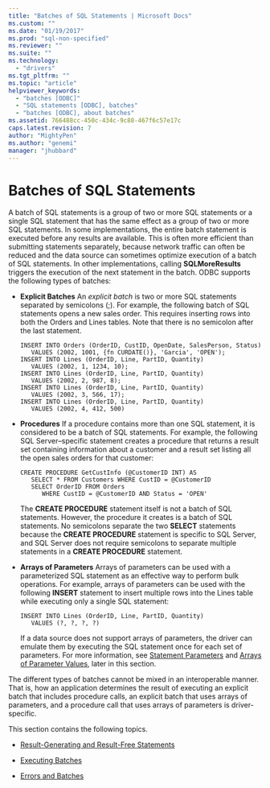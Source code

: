 ```yaml
---
title: "Batches of SQL Statements | Microsoft Docs"
ms.custom: ""
ms.date: "01/19/2017"
ms.prod: "sql-non-specified"
ms.reviewer: ""
ms.suite: ""
ms.technology: 
  - "drivers"
ms.tgt_pltfrm: ""
ms.topic: "article"
helpviewer_keywords: 
  - "batches [ODBC]"
  - "SQL statements [ODBC], batches"
  - "batches [ODBC], about batches"
ms.assetid: 766488cc-450c-434c-9c88-467f6c57e17c
caps.latest.revision: 7
author: "MightyPen"
ms.author: "genemi"
manager: "jhubbard"
---
```

# Batches of SQL Statements
A batch of SQL statements is a group of two or more SQL statements or a single SQL statement that has the same effect as a group of two or more SQL statements. In some implementations, the entire batch statement is executed before any results are available. This is often more efficient than submitting statements separately, because network traffic can often be reduced and the data source can sometimes optimize execution of a batch of SQL statements. In other implementations, calling **SQLMoreResults** triggers the execution of the next statement in the batch. ODBC supports the following types of batches:  
  
-   **Explicit Batches** An *explicit batch* is two or more SQL statements separated by semicolons (;). For example, the following batch of SQL statements opens a new sales order. This requires inserting rows into both the Orders and Lines tables. Note that there is no semicolon after the last statement.  
  
    ```  
    INSERT INTO Orders (OrderID, CustID, OpenDate, SalesPerson, Status)  
       VALUES (2002, 1001, {fn CURDATE()}, 'Garcia', 'OPEN');  
    INSERT INTO Lines (OrderID, Line, PartID, Quantity)  
       VALUES (2002, 1, 1234, 10);  
    INSERT INTO Lines (OrderID, Line, PartID, Quantity)  
       VALUES (2002, 2, 987, 8);  
    INSERT INTO Lines (OrderID, Line, PartID, Quantity)  
       VALUES (2002, 3, 566, 17);  
    INSERT INTO Lines (OrderID, Line, PartID, Quantity)  
       VALUES (2002, 4, 412, 500)  
    ```  
  
-   **Procedures** If a procedure contains more than one SQL statement, it is considered to be a batch of SQL statements. For example, the following SQL Server–specific statement creates a procedure that returns a result set containing information about a customer and a result set listing all the open sales orders for that customer:  
  
    ```  
    CREATE PROCEDURE GetCustInfo (@CustomerID INT) AS  
       SELECT * FROM Customers WHERE CustID = @CustomerID  
       SELECT OrderID FROM Orders  
          WHERE CustID = @CustomerID AND Status = 'OPEN'  
    ```  
  
     The **CREATE PROCEDURE** statement itself is not a batch of SQL statements. However, the procedure it creates is a batch of SQL statements. No semicolons separate the two **SELECT** statements because the **CREATE PROCEDURE** statement is specific to SQL Server, and SQL Server does not require semicolons to separate multiple statements in a **CREATE PROCEDURE** statement.  
  
-   **Arrays of Parameters** Arrays of parameters can be used with a parameterized SQL statement as an effective way to perform bulk operations. For example, arrays of parameters can be used with the following **INSERT** statement to insert multiple rows into the Lines table while executing only a single SQL statement:  
  
    ```  
    INSERT INTO Lines (OrderID, Line, PartID, Quantity)  
       VALUES (?, ?, ?, ?)  
    ```  
  
     If a data source does not support arrays of parameters, the driver can emulate them by executing the SQL statement once for each set of parameters. For more information, see [Statement Parameters](../../../odbc/reference/develop-app/statement-parameters.md) and [Arrays of Parameter Values](../../../odbc/reference/develop-app/arrays-of-parameter-values.md), later in this section.  
  
 The different types of batches cannot be mixed in an interoperable manner. That is, how an application determines the result of executing an explicit batch that includes procedure calls, an explicit batch that uses arrays of parameters, and a procedure call that uses arrays of parameters is driver-specific.  
  
 This section contains the following topics.  
  
-   [Result-Generating and Result-Free Statements](../../../odbc/reference/develop-app/result-generating-and-result-free-statements.md)  
  
-   [Executing Batches](../../../odbc/reference/develop-app/executing-batches.md)  
  
-   [Errors and Batches](../../../odbc/reference/develop-app/errors-and-batches.md)